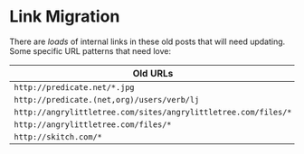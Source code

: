 # Link Migration

There are *loads* of internal links in these old posts that will need updating. Some specific URL patterns that need love:

| Old URLs | New Path |
| --- | --- |
| `http://predicate.net/*.jpg` | `static/lj` |
| `http://predicate.(net,org)/users/verb/lj` | `static/lj` |
| `http://angrylittletree.com/sites/angrylittletree.com/files/*` | `/static/alt/*` |
| `http://angrylittletree.com/files/*` | `/static/alt/*` |
| `http://skitch.com/*` | `/static/skitch/*` |
